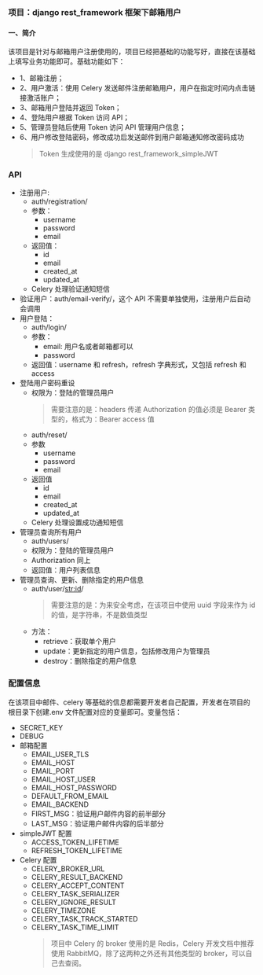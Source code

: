### 项目：django rest_framework 框架下邮箱用户

#### 一、简介

该项目是针对与邮箱用户注册使用的，项目已经把基础的功能写好，直接在该基础上填写业务功能即可。基础功能如下：

- 1、邮箱注册；
- 2、用户激活：使用 Celery 发送邮件注册邮箱用户，用户在指定时间内点击链接激活账户；
- 3、邮箱用户登陆并返回 Token；
- 4、登陆用户根据 Token 访问 API；
- 5、管理员登陆后使用 Token 访问 API 管理用户信息；
- 6、用户修改登陆密码，修改成功后发送邮件到用户邮箱通知修改密码成功
  > Token 生成使用的是 django rest_framework_simpleJWT

### API

- 注册用户:
  - auth/registration/
  - 参数：
    - username
    - password
    - email
  - 返回值：
    - id
    - email
    - created_at
    - updated_at
  - Celery 处理验证通知短信
- 验证用户：auth/email-verify/，这个 API 不需要单独使用，注册用户后自动会调用
- 用户登陆：
  - auth/login/
  - 参数：
    - email: 用户名或者邮箱都可以
    - password
  - 返回值：username 和 refresh，refresh 字典形式，又包括 refresh 和 access
- 登陆用户密码重设
  - 权限为：登陆的管理员用户
    > 需要注意的是：headers 传递 Authorization 的值必须是 Bearer 类型的，格式为：Bearer access 值
  - auth/reset/
  - 参数
    - username
    - password
    - email
  - 返回值
    - id
    - email
    - created_at
    - updated_at
  - Celery 处理设置成功通知短信
- 管理员查询所有用户
  - auth/users/
  - 权限为：登陆的管理员用户
  - Authorization 同上
  - 返回值：用户列表信息
- 管理员查询、更新、删除指定的用户信息
  - auth/user/<str:id>/
    > 需要注意的是：为来安全考虑，在该项目中使用 uuid 字段来作为 id 的值，是字符串，不是数值类型
  - 方法：
    - retrieve：获取单个用户
    - update：更新指定的用户信息，包括修改用户为管理员
    - destroy：删除指定的用户信息

### 配置信息

在该项目中邮件、celery 等基础的信息都需要开发者自己配置，开发者在项目的根目录下创建.env 文件配置对应的变量即可。变量包括：

- SECRET_KEY
- DEBUG
- 邮箱配置
  - EMAIL_USER_TLS
  - EMAIL_HOST
  - EMAIL_PORT
  - EMAIL_HOST_USER
  - EMAIL_HOST_PASSWORD
  - DEFAULT_FROM_EMAIL
  - EMAIL_BACKEND
  - FIRST_MSG：验证用户邮件内容的前半部分
  - LAST_MSG：验证用户邮件内容的后半部分
- simpleJWT 配置
  - ACCESS_TOKEN_LIFETIME
  - REFRESH_TOKEN_LIFETIME
- Celery 配置
  - CELERY_BROKER_URL
  - CELERY_RESULT_BACKEND
  - CELERY_ACCEPT_CONTENT
  - CELERY_TASK_SERIALIZER
  - CELERY_IGNORE_RESULT
  - CELERY_TIMEZONE
  - CELERY_TASK_TRACK_STARTED
  - CELERY_TASK_TIME_LIMIT
    > 项目中 Celery 的 broker 使用的是 Redis，Celery 开发文档中推荐使用 RabbitMQ，除了这两种之外还有其他类型的 broker，可以自己去查阅。

